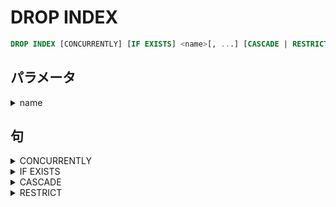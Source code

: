 # DROP INDEX

```sql
DROP INDEX [CONCURRENTLY] [IF EXISTS] <name>[, ...] [CASCADE | RESTRICT]
```

## パラメータ

<details><summary>name</summary>
</details>

## 句

<details><summary>CONCURRENTLY</summary>

```sql
CONCURRENTLY
```

</details>

<details><summary>IF EXISTS</summary>

```sql
IF EXISTS
```

</details>

<details><summary>CASCADE</summary>

```sql
CASCADE
```

</details>

<details><summary>RESTRICT</summary>

```sql
RESTRICT
```

</details>
